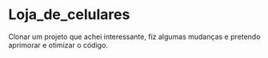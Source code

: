 # Loja_de_celulares
Clonar um projeto que achei interessante, fiz algumas mudanças e pretendo aprimorar e otimizar o código.

